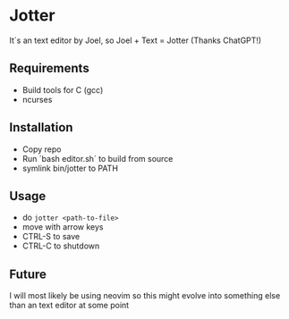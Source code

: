 # Jotter

It´s an text editor by Joel, so Joel + Text = Jotter (Thanks ChatGPT!)

## Requirements

- Build tools for C (gcc)
- ncurses

## Installation

- Copy repo
- Run ´bash editor.sh´ to build from source
- symlink bin/jotter to PATH

## Usage

- do `jotter <path-to-file>`
- move with arrow keys
- CTRL-S to save
- CTRL-C to shutdown

## Future

I will most likely be using neovim so this might evolve into something else
than an text editor at some point

